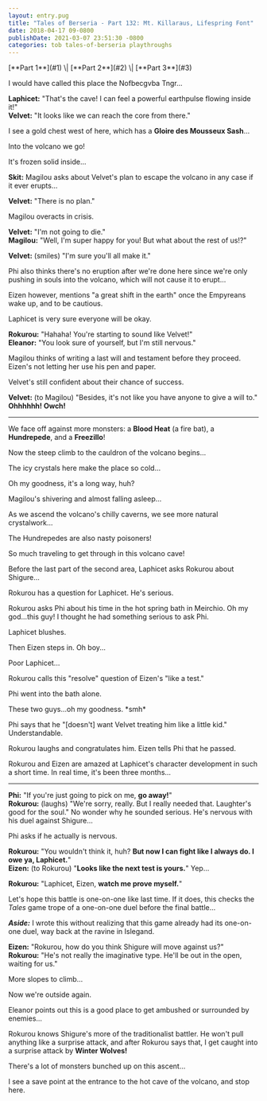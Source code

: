 ```yaml
---
layout: entry.pug
title: "Tales of Berseria - Part 132: Mt. Killaraus, Lifespring Font"
date: 2018-04-17 09-0800
publishDate: 2021-03-07 23:51:30 -0800
categories: tob tales-of-berseria playthroughs
---
```


<p class="entry-partination" markdown="1">[**Part 1**](#1) \| [**Part 2**](#2) \| [**Part 3**](#3)</p>

<a name="1"></a>

I would have called this place the Nofbecgvba Tngr...

**Laphicet:** "That's the cave! I can feel a powerful earthpulse flowing inside it!"<br/>
**Velvet:** "It looks like we can reach the core from there."

I see a gold chest west of here, which has a **Gloire des Mousseux Sash**...

Into the volcano we go!

It's frozen solid inside...

**Skit:** Magilou asks about Velvet's plan to escape the volcano in any case if it ever erupts...

**Velvet:** "There is no plan."

Magilou overacts in crisis.

**Velvet:** "I'm not going to die."<br/>
**Magilou:** "Well, I'm super happy for you! But what about the rest of us!?"

**Velvet:** (smiles) "I'm sure you'll all make it."

Phi also thinks there's no eruption after we're done here since we're only pushing in souls into the volcano, which will not cause it to erupt...

Eizen however, mentions "a great shift in the earth" once the Empyreans wake up, and to be cautious.

Laphicet is very sure everyone will be okay.

**Rokurou:** "Hahaha! You're starting to sound like Velvet!"<br/>
**Eleanor:** "You look sure of yourself, but I'm still nervous."

Magilou thinks of writing a last will and testament before they proceed. Eizen's not letting her use his pen and paper.

Velvet's still confident about their chance of success.

**Velvet:** (to Magilou) "Besides, it's not like you have anyone to give a will to." **Ohhhhhh! Owch!** 

<a name="2"></a>

---

We face off against more monsters: a **Blood Heat** (a fire bat), a **Hundrepede**, and a **Freezillo**!

Now the steep climb to the cauldron of the volcano begins...

The icy crystals here make the place so cold...

Oh my goodness, it's a long way, huh?

Magilou's shivering and almost falling asleep...

As we ascend the volcano's chilly caverns, we see more natural crystalwork...

The Hundrepedes are also nasty poisoners!

So much traveling to get through in this volcano cave!

Before the last part of the second area, Laphicet asks Rokurou about Shigure...

Rokurou has a question for Laphicet. He's serious.

Rokurou asks Phi about his time in the hot spring bath in Meirchio. Oh my god...this guy! I thought he had something serious to ask Phi.

Laphicet blushes.

Then Eizen steps in. Oh boy...

Poor Laphicet...

Rokurou calls this "resolve" question of Eizen's "like a test."

Phi went into the bath alone.

These two guys...oh my goodness. \*smh\*

Phi says that he "[doesn't] want Velvet treating him like a little kid." Understandable.

Rokurou laughs and congratulates him. Eizen tells Phi that he passed.

Rokurou and Eizen are amazed at Laphicet's character development in such a short time. In real time, it's been three months...

<a name="3"></a>

---

**Phi:** "If you're just going to pick on me, **go away!**"<br/>
**Rokurou:** (laughs) "We're sorry, really. But I really needed that. Laughter's good for the soul." No wonder why he sounded serious. He's nervous with his duel against Shigure...

Phi asks if he actually is nervous.

**Rokurou:** "You wouldn't think it, huh? **But now I can fight like I always do. I owe ya, Laphicet.**"<br/>
**Eizen:** (to Rokurou) "**Looks like the next test is yours.**" Yep...

**Rokurou:** "Laphicet, Eizen, **watch me prove myself.**"

Let's hope this battle is one-on-one like last time. If it does, this checks the *Tales* game trope of a one-on-one duel before the final battle...

***Aside:*** I wrote this without realizing that this game already had its one-on-one duel, way back at the ravine in Islegand.

**Eizen:** "Rokurou, how do you think Shigure will move against us?"<br/>
**Rokurou:** "He's not really the imaginative type. He'll be out in the open, waiting for us."

More slopes to climb...

Now we're outside again.

Eleanor points out this is a good place to get ambushed or surrounded by enemies...

Rokurou knows Shigure's more of the traditionalist battler. He won't pull anything like a surprise attack, and after Rokurou says that, I get caught into a surprise attack by **Winter Wolves!**

There's a lot of monsters bunched up on this ascent...

I see a save point at the entrance to the hot cave of the volcano, and stop here.